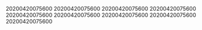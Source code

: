 20200420075600
20200420075600
20200420075600
20200420075600
20200420075600
20200420075600
20200420075600
20200420075600
20200420075600
